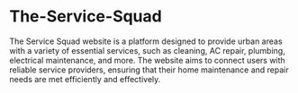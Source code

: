 # The-Service-Squad
 The Service Squad website is a platform designed to provide urban areas with a variety of essential services, such as cleaning, AC repair, plumbing, electrical maintenance, and more. The website aims to connect users with reliable service providers, ensuring that their home maintenance and repair needs are met efficiently and effectively.
